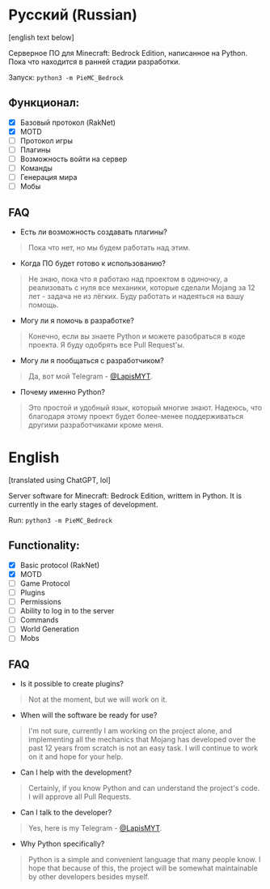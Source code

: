 # Русский (Russian)
[english text below]

Серверное ПО для Minecraft: Bedrock Edition, написанное на Python.
Пока что находится в ранней стадии разработки.

Запуск:
```python3 -m PieMC_Bedrock```

## Функционал:
 - [x] Базовый протокол (RakNet)
 - [x] MOTD
 - [ ] Протокол игры
 - [ ] Плагины
 - [ ] Возможность войти на сервер
 - [ ] Команды
 - [ ] Генерация мира
 - [ ] Мобы

## FAQ
 - Есть ли возможность создавать плагины?
 > Пока что нет, но мы будем работать над этим.
 - Когда ПО будет готово к использованию?
 > Не знаю, пока что я работаю над проектом в одиночку, а реализовать с нуля все механики, которые сделали Mojang за 12 лет - задача не из лёгких. Буду работать и надеяться на вашу помощь.
 - Могу ли я помочь в разработке?
 > Конечно, если вы знаете Python и можете разобраться в коде проекта. Я буду одобрять все Pull Request'ы.
 - Могу ли я пообщаться с разработчиком?
 > Да, вот мой Telegram - [@LapisMYT](https://t.me/LapisMYT).
 - Почему именно Python?
 > Это простой и удобный язык, который многие знают. Надеюсь, что благодаря этому проект будет более-менее поддерживаться другими разработчиками кроме меня.


# English
[translated using ChatGPT, lol]

Server software for Minecraft: Bedrock Edition, writtem in Python.
It is currently in the early stages of development.

Run:
```python3 -m PieMC_Bedrock```

## Functionality:
 - [x] Basic protocol (RakNet)
 - [x] MOTD
 - [ ] Game Protocol
 - [ ] Plugins
 - [ ] Permissions
 - [ ] Ability to log in to the server
 - [ ] Commands
 - [ ] World Generation
 - [ ] Mobs

## FAQ
 - Is it possible to create plugins?
 > Not at the moment, but we will work on it.
 - When will the software be ready for use?
 > I'm not sure, currently I am working on the project alone, and implementing all the mechanics that Mojang has developed over the past 12 years from scratch is not an easy task. I will continue to work on it and hope for your help.
 - Can I help with the development?
 > Certainly, if you know Python and can understand the project's code. I will approve all Pull Requests.
 - Can I talk to the developer?
 > Yes, here is my Telegram - [@LapisMYT](https://t.me/LapisMYT).
 - Why Python specifically?
 > Python is a simple and convenient language that many people know. I hope that because of this, the project will be somewhat maintainable by other developers besides myself.
